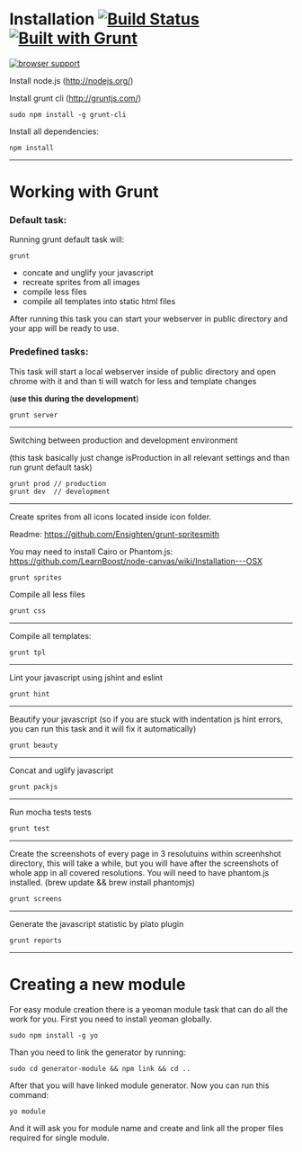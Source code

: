 Installation [![Build Status](https://travis-ci.org/danielhusar/frontdev-workflow.png?branch=master)](https://travis-ci.org/danielhusar/frontdev-workflow) [![Built with Grunt](https://cdn.gruntjs.com/builtwith.png)](http://gruntjs.com/)
============

[![browser support](https://ci.testling.com/danielhusar/frontdev-workflow.png)](https://ci.testling.com/danielhusar/frontdev-workflow)

Install node.js (http://nodejs.org/)

Install grunt cli (http://gruntjs.com/)

	sudo npm install -g grunt-cli


Install all dependencies:

	npm install


***

Working with Grunt
==================
### Default task:
Running grunt default task will:

	grunt

- concate and unglify your javascript
- recreate sprites from all images
- compile less files
- compile all templates into static html files

After running this task you can start your webserver in public directory and your app will be ready to use.

### Predefined tasks:

This task will start a local webserver inside of public directory and open chrome with it and than ti will watch for less and template changes

(**use this during the development**)

	grunt server

***

Switching between production and development environment

(this task basically just change isProduction in all relevant settings and than run grunt default task)

	grunt prod // production
	grunt dev  // development

***

Create sprites from all icons located inside icon folder.

Readme: https://github.com/Ensighten/grunt-spritesmith

You may need to install Cairo or Phantom.js: https://github.com/LearnBoost/node-canvas/wiki/Installation---OSX

	grunt sprites

Compile all less files

	grunt css

***
Compile all templates:

	grunt tpl

***
Lint your javascript using jshint and eslint

	grunt hint

***
Beautify your javascript (so if you are stuck with indentation js hint errors, you can run this task and it will fix it automatically)

	grunt beauty

***
Concat and uglify javascript

	grunt packjs

***
Run mocha tests tests

	grunt test

***
Create the screenshots of every page in 3 resolutuins within screenhshot directory, this will take a while, but you will have after the screenshots of whole app in all covered resolutions.
You will need to have phantom.js installed. (brew update && brew install phantomjs)

	grunt screens

***
Generate the javascript statistic by plato plugin

	grunt reports

***


Creating a new module
=====================
For easy module creation there is a yeoman module task that can do all the work for you.
First you need to install yeoman globally.

	sudo npm install -g yo

Than you need to link the generator by running:

	sudo cd generator-module && npm link && cd ..

After that you will have linked module generator.
Now you can run this command:

	yo module

And it will ask you for module name and create and link all the proper files required for single module.
